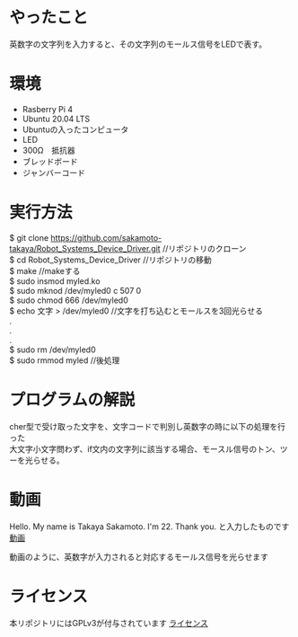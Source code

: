 # やったこと

英数字の文字列を入力すると、その文字列のモールス信号をLEDで表す。 <br>

# 環境 

- Rasberry Pi 4 <br>
- Ubuntu 20.04 LTS  <br>
- Ubuntuの入ったコンピュータ　 <br>
- LED   <br>
- 300Ω　抵抗器 <br>
- ブレッドボード <br>
- ジャンバーコード  <br>

# 実行方法

$ git clone https://github.com/sakamoto-takaya/Robot_Systems_Device_Driver.git //リポジトリのクローン <br>
$ cd Robot_Systems_Device_Driver  //リポジトリの移動 <br> 
$ make //makeする <br>
$ sudo insmod myled.ko  <br>
$ sudo mknod /dev/myled0 c 507 0 <br>
$ sudo chmod 666 /dev/myled0 <br>
$ echo 文字 > /dev/myled0 //文字を打ち込むとモールスを3回光らせる <br>
. <br> 
. <br> 
. <br> 
$ sudo rm /dev/myled0  <br> 
$ sudo rmmod myled //後処理  <br> 
 

# プログラムの解説
cher型で受け取った文字を、文字コードで判別し英数字の時に以下の処理を行った <br> 
大文字小文字問わず、if文内の文字列に該当する場合、モースル信号のトン、ツーを光らせる。 <br> 

# 動画 
Hello. My name is Takaya Sakamoto. I'm 22. Thank you.
と入力したものです
[動画](https://youtu.be/2eOcMRvzSrY)

動画のように、英数字が入力されると対応するモールス信号を光らせます

# ライセンス
本リポジトリにはGPLv3が付与されています
[ライセンス](https://github.com/sakamoto-takaya/Robot_Systems_Device_Driver/blob/main/LICENSE)
